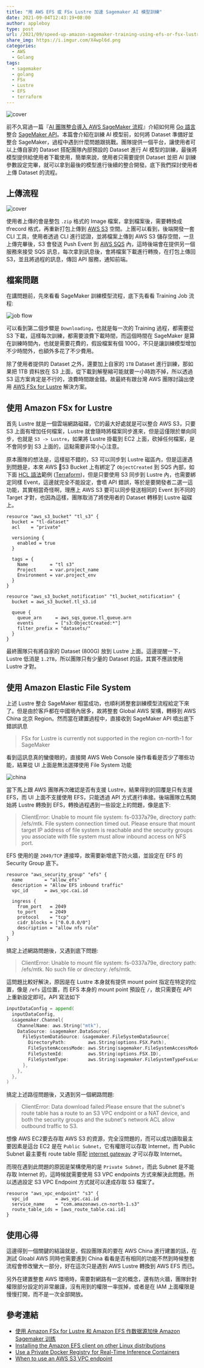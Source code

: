 ```yaml
---
title: "用 AWS EFS 或 FSx Lustre 加速 Sagemaker AI 模型訓練"
date: 2021-09-04T12:43:19+08:00
author: appleboy
type: post
url: /2021/09/speed-up-amazon-sagemaker-training-using-efs-or-fsx-lustre
share_img: https://i.imgur.com/X4wpl6d.png
categories:
  - AWS
  - Golang
tags:
  - sagemaker
  - golang
  - FSx
  - Lustre
  - EFS
  - terraform
---
```


![cover](https://i.imgur.com/X4wpl6d.png)

前不久寫過一篇『[AI 團隊整合導入 AWS SageMaker 流程][1]』介紹如何用 [Go 語言][2]整合 [SageMaker API][3]。本篇會介紹在訓練 AI 模型前，如何將 Dataset 準備好並整合 SageMaker，過程中遇到什麼問題跟挑戰。團隊提供一個平台，讓使用者可以上傳自家的 Dataset 搭配團隊內部預設的 Dataset 進行 AI 模型的訓練，最後將模型提供給使用者下載使用，簡單來說，使用者只需要提供 Dataset 並把 AI 訓練參數設定完畢，就可以拿到最後的模型進行後續的整合開發。底下我們探討使用者上傳 Dataset 的流程。

[1]:https://blog.wu-boy.com/2021/06/integratate-sagemaker-workflow-using-golang-api/
[2]:https://golang.org
[3]:https://aws.amazon.com/tw/pm/sagemaker/

<!--more-->

## 上傳流程

![cover](https://i.imgur.com/X4wpl6d.png)

使用者上傳的會是整包 `.zip` 格式的 Image 檔案，拿到檔案後，需要轉換成 tfrecord 格式，再重新打包上傳到 [AWS S3][11] 空間。上團可以看到，後端開發一套 CLI 工具，使用者透過 CLI 進行認證，並將檔案上傳到 AWS S3 儲存空間，一旦上傳完畢後，S3 會發送 Push Event 到 [AWS SQS][12] 內，這時後端會在提供另一個服務來接受 SQS 訊息，每次拿到訊息後，會將檔案下載進行轉換，在打包上傳回 S3，並且將過程的訊息，傳回 API 服務，通知前端。

[11]:https://aws.amazon.com/tw/s3/
[12]:https://aws.amazon.com/tw/sqs/

## 檔案問題

在講問題前，先來看看 SageMaker 訓練模型流程，底下先看看 Training Job 流程:

![job flow](https://i.imgur.com/K57zeNx.png)

可以看到第二個步驟是 `Downloading`，也就是每一次的 Training 過程，都需要從 S3 下載，這樣每次訓練，都需要浪費下載時間，而這個時間在 SageMaker 是算在訓練時間內，也就是需要花費的，假設檔案有個 100G，不只是讓訓練模型增加不少時間外，也額外多花了不少費用。

除了使用者提供的 Dataset 之外，還要加上自家的 `1TB` Dataset 進行訓練，那如果把 1TB 資料放在 S3 上面，從下載到解壓縮可能就要一小時跑不掉，所以透過 S3 這方案肯定是不行的，浪費時間跟金錢。故最終有跟台灣 AWS 團隊討論出使用 [AWS FSx for Lustre][21] 解決方案。

[21]:https://aws.amazon.com/tw/fsx/lustre/?

## 使用 Amazon FSx for Lustre

首先 Lustre 就是一個雲端網路磁碟，它的最大好處就是可以整合 AWS S3，只要 S3 上面有增加任何檔案，Lustre 就會隨時將檔案同步進來，但是這僅限於單向同步，也就是 `S3 -> Lustre`，如果將 Lustre 掛載到 EC2 上面，砍掉任何檔案，是不會同步到 S3 上面的，這點需要非常小心注意。

原本團隊的想法是，這樣挺不錯的，S3 可以同步到 Lustre 磁區內，但是這邊遇到問題是，本來 AWS S3 Bucket 上有綁定了 `ObjectCreated` 到 SQS 內部，如下面 [HCL 語法][32]範例 ([Terraform][31])，但是只要使用 S3 同步到 Lustre 內，也需要綁定同樣 Event，這邊就完全不能設定，會噴 API 錯誤，等於是要開發者二選一這功能，其實相當奇怪啊，理應上 AWS S3 要可以同步發送相同的 Event 到不同的 Target 才對，也因為這樣，團隊取消了將使用者的 Dataset 轉移到 Lustre 磁碟上。

[31]:https://www.terraform.io/
[32]:https://github.com/hashicorp/hcl

```hcl
resource "aws_s3_bucket" "tl_s3" {
  bucket = "tl-dataset"
  acl    = "private"

  versioning {
    enabled = true
  }

  tags = {
    Name        = "tl s3"
    Project     = var.project_name
    Environment = var.project_env
  }
}

resource "aws_s3_bucket_notification" "tl_bucket_notification" {
  bucket = aws_s3_bucket.tl_s3.id

  queue {
    queue_arn     = aws_sqs_queue.tl_queue.arn
    events        = ["s3:ObjectCreated:*"]
    filter_prefix = "datasets/"
  }
}
```

最終團隊只有將自家的 Dataset (800G) 放到 Lustre 上面。這邊提醒一下，Lustre 低消是 `1.2TB`，所以團隊只有少量的 Dataset 的話，其實不應該使用 Lustre 才對。

## 使用 Amazon Elastic File System

上述 Lustre 整合 SageMaker 相當成功，也順利將整套訓練模型流程給定下來了。但是由於客戶都在中國境內居多，故將整套 Global AWS 架構，轉移到 AWS China 北京 Region。然而當在建置過程中，直接收到 SageMaker API 噴出底下錯誤訊息

> FSx for Lustre is currently not supported in the region cn-north-1 for SageMaker

看到這訊息真的蠻傻眼的，直接開 AWS Web Console 操作看看是否少了哪些功能，結果從 UI 上面是無法選擇使用 File System 功能

![china](https://i.imgur.com/NfwgEtS.png)

當下馬上跟 AWS 團隊再次確認是否有支援 Lustre，結果得到的回覆是只有支援 EFS，而 UI 上面不支援使用 EFS，只能透過 API 方式進行串接。後端團隊立馬開始將 Lustre 轉換到 EFS，轉換過程遇到一些設定上的問題，像是底下:

> ClientError: Unable to mount file system: fs-0337a79e, directory path: /efs/mtk. File system connection timed out. Please ensure that mount target IP address of file system is reachable and the security groups you associate with file system must allow inbound access on NFS port.

EFS 使用的是 `2049/TCP` 連接埠，故需要新增底下防火牆，並設定在 EFS 的 Security Group 底下。

```hcl
resource "aws_security_group" "efs" {
  name        = "allow_efs"
  description = "Allow EFS inbound traffic"
  vpc_id      = aws_vpc.cai.id

  ingress {
    from_port   = 2049
    to_port     = 2049
    protocol    = "tcp"
    cidr_blocks = ["0.0.0.0/0"]
    description = "allow nfs rule"
  }
}
```

搞定上述網路問題後，又遇到底下問題:

> ClientError: Unable to mount file system: fs-0337a79e, directory path: /efs/mtk. No such file or directory: /efs/mtk.

這問題比較好解決，原因是在 Lustre 本身就有提供 mount point 指定在特定的位置，像是 `/efs` 這位置，而 EFS 本身的 mount point 預設在 `/`，故只需要在 API 上重新設定即可。API 寫法如下

```go
inputDataConfig = append(
  inputDataConfig,
  &sagemaker.Channel{
    ChannelName: aws.String("mtk"),
    DataSource: &sagemaker.DataSource{
      FileSystemDataSource: &sagemaker.FileSystemDataSource{
        DirectoryPath:        aws.String(options.FSX.Path),
        FileSystemAccessMode: aws.String(sagemaker.FileSystemAccessModeRo),
        FileSystemId:         aws.String(options.FSX.ID),
        FileSystemType:       aws.String(sagemaker.FileSystemTypeFsxLustre),
      },
    },
  },
)
```

搞定上述路徑問題後，又遇到另一個網路問題:

> ClientError: Data download failed:Please ensure that the subnet's route table has a route to an S3 VPC endpoint or a NAT device, and both the security groups and the subnet's network ACL allow outbound traffic to S3.

想像 AWS EC2要去存取 AWS S3 的資源，完全沒問題的，而可以成功讀取最主要因素是這台 EC2 是在 `Public Subnet`，它有權限可以存取 Internet，而 Public Subnet 最主要有 route table 搭配 [internet gateway][41] 才可以存取 Internet。

[41]:https://docs.aws.amazon.com/vpc/latest/userguide/VPC_Internet_Gateway.html

而現在遇到此問題的原因是架構使用的是 `Private Subnet`，而此 Subnet 是不能存取 Internet 的，這時候就需要使用 S3 VPC endpoints 方式來解決此問題。所以透過設定 S3 VPC Endpoint 方式就可以達成存取 S3 檔案了。

```hcl
resource "aws_vpc_endpoint" "s3" {
  vpc_id          = aws_vpc.cai.id
  service_name    = "com.amazonaws.cn-north-1.s3"
  route_table_ids = [aws_route_table.cai.id]
}
```

## 使用心得

這邊得到一個關鍵的結論就是，假設團隊真的要在 AWS China 進行建置的話，在測試 Gloabl AWS 同時也需要進到 China 看看是否有相同的功能不然到時候整套流程會修改蠻大一部分，好在這次只是遇到 AWS Lustre 轉換到 AWS EFS 而已。

另外在建置整套 AWS 環境時，需要對網路有一定的概念，還有防火牆，團隊針對權限部分設定的非常嚴謹，沒有用到的權限一率拔掉，或者是在 IAM 上面權限是慢慢打開，而不是一次全部開放。

## 參考連結

* [使用 Amazon FSx for Lustre 和 Amazon EFS 作数据源加快 Amazon Sagemaker 训练](https://aws.amazon.com/cn/blogs/china/use-amazon-fsx-for-lustre-and-amazon-efs-as-data-source-to-speed-up-amazon-sagemaker-training/)
* [Installing the Amazon EFS client on other Linux distributions](https://docs.aws.amazon.com/efs/latest/ug/installing-amazon-efs-utils.html#installing-other-distro)
* [Use a Private Docker Registry for Real-Time Inference Containers](https://docs.aws.amazon.com/sagemaker/latest/dg/your-algorithms-containers-inference-private.html)
* [When to use an AWS S3 VPC endpoint](https://tomgregory.com/when-to-use-an-aws-s3-vpc-endpoint/)
